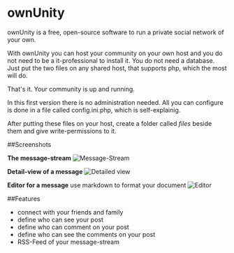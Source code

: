 ownUnity
========

ownUnity is a free, open-source software to run a private social network of your own.

With ownUnity you can host your community on your own host and you do not need to be a it-professional to install it.
You do not need a database. Just put the two files on any shared host, that supports php, which the most will do.

That's it. Your community is up and running.

In this first version there is no administration needed.
All you can configure is done in a file called config.ini.php, which is self-explainig.

After putting these files on your host, create a folder called _files_ beside them and give write-permissions to it.


##Screenshots

__The message-stream__
![Message-Stream](http://www.databay.de/kmco/ownunity_01.png)

__Detail-view of a message__
![Detailed view](http://www.databay.de/kmco/ownunity_02.png)

__Editor for a message__ 
use markdown to format your document
![Editor](http://www.databay.de/kmco/ownunity_03.png)


##Features

* connect with your friends and family
* define who can see your post
* define who can comment on your post
* define who can see the comments on your post
* RSS-Feed of your message-stream
